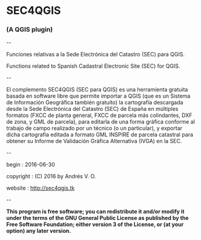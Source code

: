 # SEC4QGIS
### (A QGIS plugin)
--

Funciones relativas a la Sede Electrónica del Catastro (SEC) para QGIS.

Functions related to Spanish Cadastral Electronic Site (SEC) for QGIS.

--

El complemento SEC4QGIS (SEC para QGIS) es una herramienta gratuita basada en software libre que permite importar a QGIS (que es un Sistema de Información Geográfica también gratuíto) la cartografía descargada desde la Sede Electrónica del Catastro (SEC) de España en múltiples formatos (FXCC de planta general, FXCC de parcela más colindantes, DXF de zona, y GML de parcela), para editarla de una forma gráfica conforme al trabajo de campo realizado por un técnico (o un particular), y exportar dicha cartografía editada a formato GML INSPIRE de parcela catastral para obtener su Informe de Validación Gráfica Alternativa (IVGA) en la SEC.

--

begin                : 2016-06-30

copyright            : (C) 2016 by Andrés V. O.

website              : http://sec4qgis.tk

--

**This program is free software; you can redistribute it and/or modify it under the terms of the GNU General Public License as published by the Free Software Foundation; either version 3 of the License, or (at your option) any later version.**
